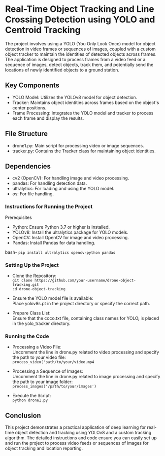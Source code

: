 # Real-Time Object Tracking and Line Crossing Detection using YOLO and Centroid Tracking
The project involves using a YOLO (You Only Look Once) model for object detection in video frames or sequences of images, coupled with a custom object tracker to maintain the identities of detected objects across frames. The application is designed to process frames from a video feed or a sequence of images, detect objects, track them, and potentially send the locations of newly identified objects to a ground station.

## Key Components
* YOLO Model: Utilizes the YOLOv8 model for object detection.
* Tracker: Maintains object identities across frames based on the object's center positions.
* Frame Processing: Integrates the YOLO model and tracker to process each frame and display the results.
  
## File Structure
* drone1.py: Main script for processing video or image sequences.
* tracker.py: Contains the Tracker class for maintaining object identities.

## Dependencies
* cv2 (OpenCV): For handling image and video processing.
* pandas: For handling detection data.
* ultralytics: For loading and using the YOLO model.
* os: For file handling.
### Instructions for Running the Project
Prerequisites
* Python: Ensure Python 3.7 or higher is installed.
* YOLOv8: Install the ultralytics package for YOLO models.
* OpenCV: Install OpenCV for image and video processing.
* Pandas: Install Pandas for data handling.

bash-
`pip install ultralytics opencv-python pandas`

### Setting Up the Project
* Clone the Repository:</br>
`git clone https://github.com/your-username/drone-object-tracking.git`</br>
`cd drone-object-tracking`

* Ensure the YOLO model file is available:<br/>
 Place yolov8s.pt in the project directory or specify the correct path.

* Prepare Class List:<br/>
Ensure that the coco.txt file, containing class names for YOLO, is placed in the yolo_tracker directory.

### Running the Code
* Processing a Video File:<br/>
Uncomment the line in drone.py related to video processing and specify the path to your video file:<br>
`process_video('path/to/your/video.mp4`

* Processing a Sequence of Images:<br/>
Uncomment the line in drone.py related to image processing and specify the path to your image folder:</br>
`process_images('/path/to/your/images')`

* Execute the Script:<br/>
`python drone1.py`

## Conclusion
This project demonstrates a practical application of deep learning for real-time object detection and tracking using YOLOv8 and a custom tracking algorithm. The detailed instructions and code ensure you can easily set up and run the project to process video feeds or sequences of images for object tracking and location reporting.






